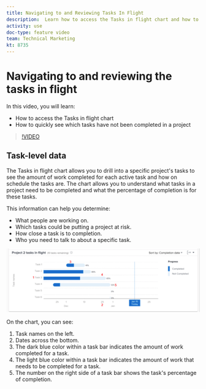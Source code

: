```yaml
---
title: Navigating to and Reviewing Tasks In Flight
description:  Learn how to access the Tasks in flight chart and how to quickly see which tasks have not been completed in a project, all in [!DNL Adobe Workfront].
activity: use
doc-type: feature video
team: Technical Marketing
kt: 8735
---
```

# Navigating to and reviewing the tasks in flight

In this video, you will learn:

* How to access the Tasks in flight chart
* How to quickly see which tasks have not been completed in a project

>[!VIDEO](https://video.tv.adobe.com/v/335052/?quality=12)

## Task-level data

The Tasks in flight chart allows you to drill into a specific project's tasks to see the amount of work completed for each active task and how on schedule the tasks are. The chart allows you to understand what tasks in a project need to be completed and what the percentage of completion is for these tasks.

This information can help you determine:

* What people are working on.
* Which tasks could be putting a project at risk.
* How close a task is to completion.
* Who you need to talk to about a specific task.

![An image showing a tasks in flight chart with numbers on areas described in the bullets below](assets/section-2-11.png)

On the chart, you can see:

1. Task names on the left.
1. Dates across the bottom.
1. The dark blue color within a task bar indicates the amount of work completed for a task.
1. The light blue color within a task bar indicates the amount of work that needs to be completed for a task.
1. The number on the right side of a task bar shows the task's percentage of completion.
